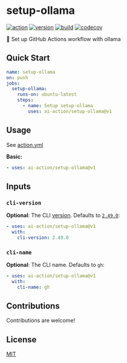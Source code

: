 # setup-ollama

[![action](https://badgen.net/badge/github/setup-ollama?icon&label)](https://github.com/marketplace/actions/setup-ollama)
[![version](https://badgen.net/github/release/ai-action/setup-ollama)](https://github.com/ai-action/setup-ollama/releases)
[![build](https://github.com/ai-action/setup-ollama/actions/workflows/build.yml/badge.svg)](https://github.com/ai-action/setup-ollama/actions/workflows/build.yml)
[![codecov](https://codecov.io/gh/ai-action/setup-ollama/graph/badge.svg?token=PGPJ2Q8HUO)](https://codecov.io/gh/ai-action/setup-ollama)

🦙 Set up GitHub Actions workflow with ollama

## Quick Start

```yaml
name: setup-ollama
on: push
jobs:
  setup-ollama:
    runs-on: ubuntu-latest
    steps:
      - name: Setup setup-ollama
        uses: ai-action/setup-ollama@v1
```

## Usage

See [action.yml](action.yml)

**Basic:**

```yaml
- uses: ai-action/setup-ollama@v1
```

## Inputs

### `cli-version`

**Optional**: The CLI [version](https://github.com/cli/cli/releases). Defaults to [`2.49.0`](https://github.com/cli/cli/releases/tag/v2.49.0):

```yaml
- uses: ai-action/setup-ollama@v1
  with:
    cli-version: 2.49.0
```

### `cli-name`

**Optional**: The CLI name. Defaults to `gh`:

```yaml
- uses: ai-action/setup-ollama@v1
  with:
    cli-name: gh
```

## Contributions

Contributions are welcome!

## License

[MIT](LICENSE)

